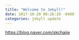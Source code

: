 ```yaml
---
title: "Welcome to Jekyll!"
date: 2017-10-20 08:26:28 -0400
categories: jekyll update
---
```

https://blog.naver.com/skchajie

